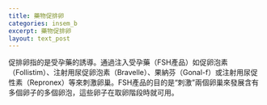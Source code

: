 ```yaml
---
title: 藥物促排卵
categories: insem_b
excerpt: 藥物促排卵
layout: text_post
---
```


促排卵指的是受孕藥的誘導。通過注入受孕藥（FSH產品）如促卵泡素（Follistim）、注射用尿促卵泡素（Bravelle）、果納芬（Gonal-f）或注射用尿促性素（Repronex）等來刺激卵巢。FSH產品的目的是“刺激”兩個卵巢來發展含有多個卵子的多個卵泡，這些卵子在取卵階段時就可用。
